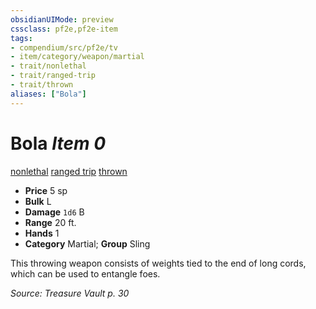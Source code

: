 ```yaml
---
obsidianUIMode: preview
cssclass: pf2e,pf2e-item
tags:
- compendium/src/pf2e/tv
- item/category/weapon/martial
- trait/nonlethal
- trait/ranged-trip
- trait/thrown
aliases: ["Bola"]
---
```

# Bola *Item 0*  
[nonlethal](rules/traits/nonlethal.md "Nonlethal Weapon Trait")  [ranged trip](rules/traits/ranged-trip-b1.md "Ranged Trip Weapon Trait")  [thrown](rules/traits/thrown.md "Thrown Weapon Trait")  

- **Price** 5 sp
- **Bulk** L
- **Damage** `1d6` B
- **Range** 20 ft.
- **Hands** 1
- **Category** Martial; **Group** Sling 

This throwing weapon consists of weights tied to the end of long cords, which can be used to entangle foes.

*Source: Treasure Vault p. 30*